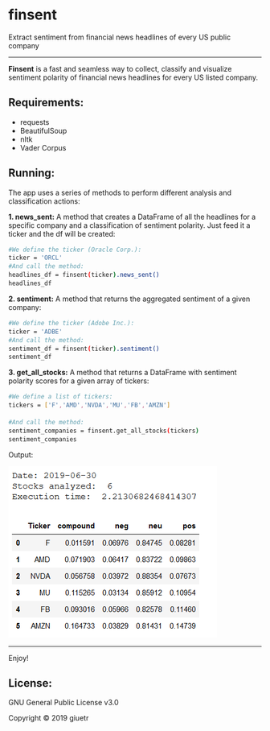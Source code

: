 # finsent
Extract sentiment from financial news headlines of every US public company

------------- 

**Finsent** is a fast and seamless way to collect, classify and visualize sentiment polarity of financial news headlines for every US listed company.


Requirements:
------------- 
- requests
- BeautifulSoup
- nltk
- Vader Corpus

Running:
------------- 

The app uses a series of methods to perform different analysis and classification actions:

**1. news_sent:**
A method that creates a DataFrame of all the headlines for a specific company and a classification of sentiment polarity. Just feed it a ticker and the df will be created:

```bash
#We define the ticker (Oracle Corp.):
ticker = 'ORCL'
#And call the method:
headlines_df = finsent(ticker).news_sent()
headlines_df
```

**2. sentiment:**
A method that returns the aggregated sentiment of a given company:

```bash
#We define the ticker (Adobe Inc.):
ticker = 'ADBE'
#And call the method:
sentiment_df = finsent(ticker).sentiment()
sentiment_df
```

**3. get_all_stocks:**
A method that returns a DataFrame with sentiment polarity scores for a given array of tickers:

```bash
#We define a list of tickers:
tickers = ['F','AMD','NVDA','MU','FB','AMZN']

#And call the method:
sentiment_companies = finsent.get_all_stocks(tickers)
sentiment_companies
```
Output:

![](https://github.com/giuetr/finsent/blob/master/assets/sample.png)

 ------------- 

Enjoy!

License:
-------------

GNU General Public License v3.0

Copyright © 2019 giuetr

